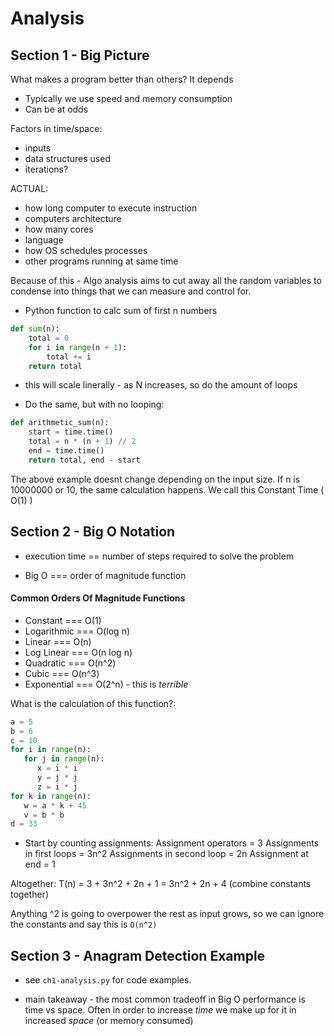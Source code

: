 # Analysis 

## Section 1 - Big Picture

What makes a program better than others? It depends

- Typically we use speed and memory consumption
- Can be at odds 

Factors in time/space: 
- inputs
- data structures used
- iterations? 

ACTUAL: 
- how long computer to execute instruction
- computers architecture
- how many cores 
- language 
- how OS schedules processes
- other programs running at same time 

Because of this - Algo analysis aims to cut away all the random variables to condense into things that we can measure and control for. 

- Python function to calc sum of first n numbers

```python 
def sum(n):
    total = 0
    for i in range(n + 1):
        total += i
    return total 
```
- this will scale linerally - as N increases, so do the amount of loops

- Do the same, but with no looping: 

```python
def arithmetic_sum(n):
    start = time.time()
    total = n * (n + 1) // 2
    end = time.time()
    return total, end - start

```

The above example doesnt change depending on the input size. If n is 10000000 or 10, the same calculation happens. 
We call this Constant Time ( O(1) )


## Section 2 - Big O Notation 
- execution time == number of steps required to solve the problem 

- Big O === order of magnitude function 

#### Common Orders Of Magnitude Functions
- Constant === O(1)
- Logarithmic === O(log n) 
- Linear === O(n)
- Log Linear === O(n log n)
- Quadratic === O(n^2)
- Cubic === O(n^3) 
- Exponential === O(2^n) - this is _terrible_ 


What is the calculation of this function?: 
```python 
a = 5
b = 6
c = 10
for i in range(n):
   for j in range(n):
      x = i * i
      y = j * j
      z = i * j
for k in range(n):
   w = a * k + 45
   v = b * b
d = 33
```
- Start by counting assignments: 
Assignment operators = 3 
Assignments in first loops = 3n^2 
Assignments in second loop = 2n 
Assignment at end = 1 

Altogether: T(n) = 3 + 3n^2 + 2n + 1 = 3n^2 + 2n + 4 (combine constants together) 

Anything ^2 is going to overpower the rest as input grows, so we can ignore the constants and say this is `O(n^2)`


## Section 3 - Anagram Detection Example 
- see `ch1-analysis.py` for code examples. 

- main takeaway - the most common tradeoff in Big O performance is time vs space. 
Often in order to increase _time_ we make up for it in increased _space_ (or memory consumed) 

 
